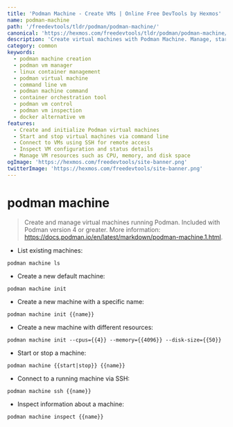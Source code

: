 ```yaml
---
title: 'Podman Machine - Create VMs | Online Free DevTools by Hexmos'
name: podman-machine
path: '/freedevtools/tldr/podman/podman-machine/'
canonical: 'https://hexmos.com/freedevtools/tldr/podman/podman-machine/'
description: 'Create virtual machines with Podman Machine. Manage, start, stop, and inspect Podman VMs using the command line interface. Free online tool, no registration required.'
category: common
keywords:
  - podman machine creation
  - podman vm manager
  - linux container management
  - podman virtual machine
  - command line vm
  - podman machine command
  - container orchestration tool
  - podman vm control
  - podman vm inspection
  - docker alternative vm
features:
  - Create and initialize Podman virtual machines
  - Start and stop virtual machines via command line
  - Connect to VMs using SSH for remote access
  - Inspect VM configuration and status details
  - Manage VM resources such as CPU, memory, and disk space
ogImage: 'https://hexmos.com/freedevtools/site-banner.png'
twitterImage: 'https://hexmos.com/freedevtools/site-banner.png'
---
```


# podman machine

> Create and manage virtual machines running Podman.
> Included with Podman version 4 or greater.
> More information: <https://docs.podman.io/en/latest/markdown/podman-machine.1.html>.

- List existing machines:

`podman machine ls`

- Create a new default machine:

`podman machine init`

- Create a new machine with a specific name:

`podman machine init {{name}}`

- Create a new machine with different resources:

`podman machine init --cpus={{4}} --memory={{4096}} --disk-size={{50}}`

- Start or stop a machine:

`podman machine {{start|stop}} {{name}}`

- Connect to a running machine via SSH:

`podman machine ssh {{name}}`

- Inspect information about a machine:

`podman machine inspect {{name}}`
